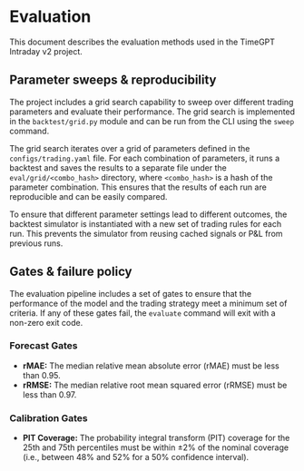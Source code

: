 # Evaluation

This document describes the evaluation methods used in the TimeGPT Intraday v2 project.

## Parameter sweeps & reproducibility

The project includes a grid search capability to sweep over different trading parameters and evaluate their performance. The grid search is implemented in the `backtest/grid.py` module and can be run from the CLI using the `sweep` command.

The grid search iterates over a grid of parameters defined in the `configs/trading.yaml` file. For each combination of parameters, it runs a backtest and saves the results to a separate file under the `eval/grid/<combo_hash>` directory, where `<combo_hash>` is a hash of the parameter combination. This ensures that the results of each run are reproducible and can be easily compared.

To ensure that different parameter settings lead to different outcomes, the backtest simulator is instantiated with a new set of trading rules for each run. This prevents the simulator from reusing cached signals or P&L from previous runs.

## Gates & failure policy

The evaluation pipeline includes a set of gates to ensure that the performance of the model and the trading strategy meet a minimum set of criteria. If any of these gates fail, the `evaluate` command will exit with a non-zero exit code.

### Forecast Gates

*   **rMAE:** The median relative mean absolute error (rMAE) must be less than 0.95.
*   **rRMSE:** The median relative root mean squared error (rRMSE) must be less than 0.97.

### Calibration Gates

*   **PIT Coverage:** The probability integral transform (PIT) coverage for the 25th and 75th percentiles must be within ±2% of the nominal coverage (i.e., between 48% and 52% for a 50% confidence interval).
